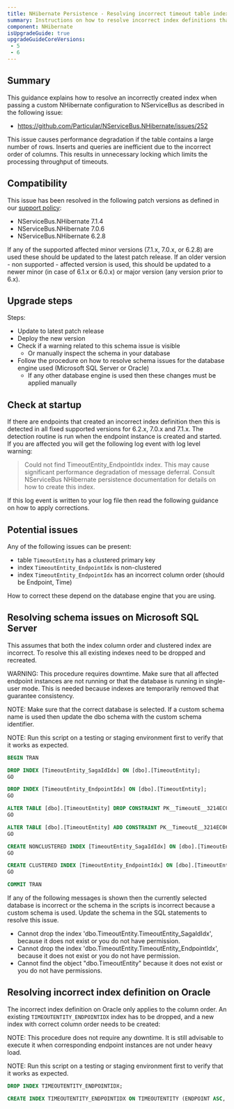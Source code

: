 ```yaml
---
title: NHibernate Persistence - Resolving incorrect timeout table indexes #252
summary: Instructions on how to resolve incorrect index definitions that can cause performance issues for affected versions 6 to 7.
component: NHibernate
isUpgradeGuide: true
upgradeGuideCoreVersions:
 - 5
 - 6
---
```



## Summary

This guidance explains how to resolve an incorrectly created index when passing a custom NHibernate configuration to NServiceBus as described in the following issue:

- https://github.com/Particular/NServiceBus.NHibernate/issues/252

This issue causes performance degradation if the table contains a large number of rows. Inserts and queries are inefficient due to the incorrect order of columns. This results in unnecessary locking which limits the processing throughput of timeouts.


## Compatibility

This issue has been resolved in the following patch versions as defined in our [support policy](support-policy.md):

- NServiceBus.NHibernate 7.1.4
- NServiceBus.NHibernate 7.0.6
- NServiceBus.NHibernate 6.2.8


If any of the supported affected minor versions (7.1.x, 7.0.x, or 6.2.8) are used these should be updated to the latest patch release. If an older version - non supported - affected version is used, this should be updated to a newer minor (in case of 6.1.x or 6.0.x) or major version (any version prior to 6.x).


## Upgrade steps

Steps:

 * Update to latest patch release
 * Deploy the new version
 * Check if a warning related to this schema issue is visible
   * Or manually inspect the schema in your database
 * Follow the procedure on how to resolve schema issues for the database engine used (Microsoft SQL Server or Oracle)
   * If any other database engine is used then these changes must be applied manually


## Check at startup

If there are endpoints that created an incorrect index definition then this is detected in all fixed supported versions for 6.2.x, 7.0.x and 7.1.x. The detection routine is run when the endpoint instance is created and started. If you are affected you will get the following log event with log level warning:

> Could not find TimeoutEntity_EndpointIdx index. This may cause significant performance degradation of message deferral. Consult NServiceBus NHibernate persistence documentation for details on how to create this index.

If this log event is written to your log file then read the following guidance on how to apply corrections.


## Potential issues

Any of the following issues can be present:

- table `TimeoutEntity` has a clustered primary key
- index `TimeoutEntity_EndpointIdx` is non-clustered
- index `TimeoutEntity_EndpointIdx` has an incorrect column order (should be Endpoint, Time)


How to correct these depend on the database engine that you are using.


## Resolving schema issues on Microsoft SQL Server

This assumes that both the index column order and clustered index are incorrect. To resolve this all existing indexes need to be dropped and recreated.

WARNING: This procedure requires downtime. Make sure that all affected endpoint instances are not running or that the database is running in single-user mode. This is needed because indexes are temporarily removed that guarantee consistency.

NOTE: Make sure that the correct database is selected. If a custom schema name is used then update the dbo schema with the custom schema identifier.

NOTE: Run this script on a testing or staging environment first to verify that it works as expected.

```sql
BEGIN TRAN

DROP INDEX [TimeoutEntity_SagaIdIdx] ON [dbo].[TimeoutEntity];
GO

DROP INDEX [TimeoutEntity_EndpointIdx] ON [dbo].[TimeoutEntity];
GO

ALTER TABLE [dbo].[TimeoutEntity] DROP CONSTRAINT PK__TimeoutE__3214EC06D068BEFC
GO

ALTER TABLE [dbo].[TimeoutEntity] ADD CONSTRAINT PK__TimeoutE__3214EC06D068BEFC PRIMARY KEY NONCLUSTERED (Id)
GO

CREATE NONCLUSTERED INDEX [TimeoutEntity_SagaIdIdx] ON [dbo].[TimeoutEntity]([SagaId] ASC);
GO

CREATE CLUSTERED INDEX [TimeoutEntity_EndpointIdx] ON [dbo].[TimeoutEntity]([Endpoint] ASC, [Time] ASC);
GO

COMMIT TRAN
```

If any of the following messages is shown then the currently selected database is incorrect or the schema in the scripts is incorrect because a custom schema is used. Update the schema in the SQL statements to resolve this issue.

- Cannot drop the index 'dbo.TimeoutEntity.TimeoutEntity_SagaIdIdx', because it does not exist or you do not have permission.
- Cannot drop the index 'dbo.TimeoutEntity.TimeoutEntity_EndpointIdx', because it does not exist or you do not have permission.
- Cannot find the object "dbo.TimeoutEntity" because it does not exist or you do not have permissions.


## Resolving incorrect index definition on Oracle

The incorrect index definition on Oracle only applies to the column order. An existing `TIMEOUTENTITY_ENDPOINTIDX` index has to be dropped, and a new index with correct column order needs to be created:

NOTE: This procedure does not require any downtime. It is still advisable to execute it when corresponding endpoint instances are not under heavy load.

NOTE: Run this script on a testing or staging environment first to verify that it works as expected.

```sql
DROP INDEX TIMEOUTENTITY_ENDPOINTIDX;

CREATE INDEX TIMEOUTENTITY_ENDPOINTIDX ON TIMEOUTENTITY (ENDPOINT ASC, TIME ASC);
```
